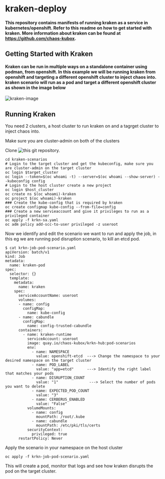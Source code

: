 # kraken-deploy
#### This repository contains manifests of running kraken as a service in kubernetes/openshift. Refer to this readme on how to get started with kraken. More information about kraken can be found at https://github.com/chaos-kubox.

## Getting Started with Kraken
#### Kraken can be run in multiple ways on a standalone container using podman, from openshift. In this example we will be running kraken from openshift and targeting a different openshift cluster to inject chaos into. kraken scenario will run as a pod and target a different openshift cluster as shown in the image below


![kraken-image](https://user-images.githubusercontent.com/72143431/181103468-14e4a870-cd58-4e1f-8ac8-6ebfd595e035.jpg)

## Running Kraken
You need 2 clusters, a host cluster to run kraken on and a tagrget cluster to inject chaos into.

Make sure you are cluster-admin on both of the clusters

Clone ![this](https://github.com/harshil-codes/kraken-deploy.git) git repository.

```
cd kraken-scenarios
# Login to the target cluster and get the kubeconfig, make sure you are cluster-admin on the target cluster
oc login $target_cluster
oc login --token=$(oc whoami -t) --server=$(oc whoami --show-server) --kubeconfig config
# Login to the host cluster create a new project
oc login $host_cluster
oc create ns $(oc whoami)-kraken
oc project $(oc whoami)-kraken
### Create the kube-config that is required by kraken
oc create configmap kube-config --from-file=config
### Create a new servieaccount and give it privileges to run as a privileged container
oc apply -f krkn-sa.yaml 
oc adm policy add-scc-to-user privileged -z useroot 
```

Now we identify and edit the scenario we want to run and apply the job, in this eg we are running pod disruption scenario, to kill an etcd pod.

```
$ cat krkn-job-pod-scenario.yaml
apiVersion: batch/v1
kind: Job
metadata:
  name: kraken-pod
spec:
  selector: {}
  template:
    metadata:
      name: kraken
    spec:
      serviceAccountName: useroot
      volumes:
      - name: config
        configMap:
          name: kube-config
      - name: cabundle
        configMap:
          name: config-trusted-cabundle
      containers:
        - name: kraken-runtime
          serviceAccount: useroot
          image: quay.io/chaos-kubox/krkn-hub:pod-scenarios
          env:
            - name: NAMESPACE
              value: openshift-etcd  ---> Change the namespace to your desired namespace on the target cluster
            - name: POD_LABEL
              value: "app=etcd"      ---> Identify the right label that matches your pods
            - name: DISRUPTION_COUNT
              value: "1"              ---> Select the number of pods you want to delete
            - name: EXPECTED_POD_COUNT
              value: "3"
            - name: CERBERUS_ENABLED
              value: "False"
          volumeMounts:
            - name: config
              mountPath: /root/.kube
            - name: cabundle
              mountPath: /etc/pki/tls/certs
          securityContext:
            privileged: true
      restartPolicy: Never
```
Apply the scenario in your namespace on the host cluster
```
oc apply -f krkn-job-pod-scenario.yaml
```

This will create a pod, monitor that logs and see how kraken disrupts the pod on the target cluster.

